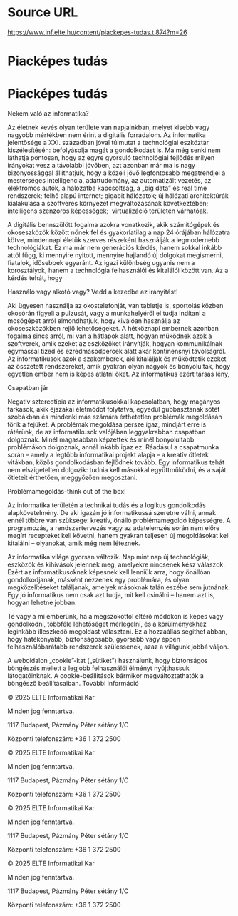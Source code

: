 # Source URL
https://www.inf.elte.hu/content/piackepes-tudas.t.874?m=26

# Piacképes tudás
# Piacképes tudás
Nekem való az informatika?

Az életnek kevés olyan területe van napjainkban, melyet kisebb vagy nagyobb mértékben nem érint a digitális forradalom. Az informatika jelentősége a XXI. században jóval túlmutat a technológiai eszköztár kiszélesítésén: befolyásolja magát a gondolkodást is. Ma még senki nem láthatja pontosan, hogy az egyre gyorsuló technológiai fejlődés milyen irányokat vesz a távolabbi jövőben, azt azonban már ma is nagy bizonyossággal állíthatjuk, hogy a közeli jövő legfontosabb megatrendjei a mesterséges intelligencia, adattudomány, az automatizált vezetés, az elektromos autók, a hálózatba kapcsoltság, a „big data” és real time rendszerek; felhő alapú internet; gigabit hálózatok; új hálózati architektúrák kialakulása a szoftveres környezet megváltozásának következtében; intelligens szenzoros képességek;  virtualizáció területén várhatóak.

A digitális bennszülött fogalma azokra vonatkozik, akik számítógépek és okoseszközök között nőnek fel és gyakorlatilag a nap 24 órájában hálózatra kötve, mindennapi életük szerves részeként használják a legmodernebb technológiákat. Ez ma már nem generációs kérdés, hanem sokkal inkább attól függ, ki mennyire nyitott, mennyire hajlandó új dolgokat megismerni, fiatalok, idősebbek egyaránt. Az igazi különbség ugyanis nem a korosztályok, hanem a technológia felhasználói és kitalálói között van. Az a kérdés tehát, hogy

Használó vagy alkotó vagy? Vedd a kezedbe az irányítást!

Aki ügyesen használja az okostelefonját, van tabletje is, sportolás közben okosórán figyeli a pulzusát, vagy a munkahelyéről el tudja indítani a mosógépet arról elmondhatjuk, hogy kiválóan használja az okoseszközökben rejlő lehetőségeket. A hétköznapi embernek azonban fogalma sincs arról, mi van a hátlapok alatt, hogyan működnek azok a szoftverek, amik ezeket az eszközöket irányítják, hogyan kommunikálnak egymással tized és ezredmásodpercek alatt akár kontinensnyi távolságról. Az informatikusok azok a szakemberek, aki kitalálják és működtetik ezeket az összetett rendszereket, amik gyakran olyan nagyok és bonyolultak, hogy egyetlen ember nem is képes átlátni őket. Az informatikus ezért társas lény,

Csapatban jár

Negatív sztereotípia az informatikusokkal kapcsolatban, hogy magányos farkasok, akik éjszakai életmódot folytatva, egyedül gubbasztanak sötét szobákban és mindenki más számára érthetetlen problémák megoldásán törik a fejüket. A problémák megoldása persze igaz, mindjárt erre is rátérünk, de az informatikusok valójában leggyakrabban csapatban dolgoznak. Minél magasabban képzettek és minél bonyolultabb problémákon dolgoznak, annál inkább igaz ez. Ráadásul a csapatmunka során – amely a legtöbb informatikai projekt alapja – a kreatív ötletek vitákban, közös gondolkodásban fejlődnek tovább. Egy informatikus tehát nem elszigetelten dolgozik: tudnia kell másokkal együttműködni, és a saját ötleteit érthetően, meggyőzően megosztani.

Problémamegoldás-think out of the box!

Az informatika területén a technikai tudás és a logikus gondolkodás alapkövetelmény. De aki igazán jó informatikussá szeretne válni, annak ennél többre van szüksége: kreatív, önálló problémamegoldó képességre. A programozás, a rendszertervezés vagy az adatelemzés során nem előre megírt recepteket kell követni, hanem gyakran teljesen új megoldásokat kell kitalálni – olyanokat, amik még nem léteznek.

Az informatika világa gyorsan változik. Nap mint nap új technológiák, eszközök és kihívások jelennek meg, amelyekre nincsenek kész válaszok. Ezért az informatikusoknak képesnek kell lenniük arra, hogy önállóan gondolkodjanak, másként nézzenek egy problémára, és olyan megközelítéseket találjanak, amelyek másoknak talán eszébe sem jutnának. Egy jó informatikus nem csak azt tudja, mit kell csinálni – hanem azt is, hogyan lehetne jobban.

Te vagy a mi emberünk, ha a megszokottól eltérő módokon is képes vagy gondolkodni, többféle lehetőséget mérlegelni, és a körülményekhez leginkább illeszkedő megoldást választani. Ez a hozzáállás segíthet abban, hogy hatékonyabb, biztonságosabb, gyorsabb vagy éppen felhasználóbarátabb rendszerek szülessenek, azaz a világunk jobbá váljon.

A weboldalon „cookie”-kat („sütiket”) használunk, hogy biztonságos böngészés mellett a legjobb felhasználói élményt nyújthassuk látogatóinknak. A cookie-beállítások bármikor megváltoztathatók a böngésző beállításaiban. További információ

© 2025 ELTE Informatikai Kar

Minden jog fenntartva.

1117 Budapest, Pázmány Péter sétány 1/C

Központi telefonszám: +36 1 372 2500

© 2025 ELTE Informatikai Kar

Minden jog fenntartva.

1117 Budapest, Pázmány Péter sétány 1/C

Központi telefonszám: +36 1 372 2500

© 2025 ELTE Informatikai Kar

Minden jog fenntartva.

1117 Budapest, Pázmány Péter sétány 1/C

Központi telefonszám: +36 1 372 2500

© 2025 ELTE Informatikai Kar

Minden jog fenntartva.

1117 Budapest, Pázmány Péter sétány 1/C

Központi telefonszám: +36 1 372 2500